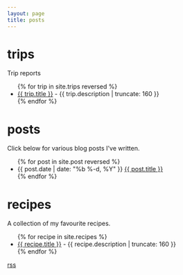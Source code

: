 ```yaml
---
layout: page
title: posts
---
```


# trips
Trip reports
<ul class="trip-list">
{% for trip in site.trips reversed %}
<li>
<a class="trip-link" href="{{ trip.url | prepend: site.baseurl }}">
{{ trip.title }}</a> - {{ trip.description | truncate: 160 }}
</li>
{% endfor %}
</ul>

# posts
Click below for various blog posts I've written.

<ul class="post-list">
{% for post in site.post reversed %}
<li>
<span class="post-meta">{{ post.date | date: "%b %-d, %Y" }}</span>
<a class="post-link" href="{{ post.url | prepend: site.baseurl }}">
{{ post.title }}</a>
</li>
{% endfor %}
</ul>

# recipes
A collection of my favourite recipes.
<ul class="recipe-list">
{% for recipe in site.recipes %}
<li>
<a class="recipe-link" href="{{ recipe.url | prepend: site.baseurl }}">
{{ recipe.title }}</a> - {{ recipe.description | truncate: 160 }}
</li>
{% endfor %}
</ul>


<a href="{{ '/feed.xml' | prepend: site.url }}">rss</a>

[rss]:/feed.xml

<script>
  (function(i,s,o,g,r,a,m){i['GoogleAnalyticsObject']=r;i[r]=i[r]||function(){
  (i[r].q=i[r].q||[]).push(arguments)},i[r].l=1*new Date();a=s.createElement(o),
  m=s.getElementsByTagName(o)[0];a.async=1;a.src=g;m.parentNode.insertBefore(a,m)
  })(window,document,'script','https://www.google-analytics.com/analytics.js','ga');

  ga('create', 'UA-105325825-1', 'auto');
  ga('send', 'pageview');

</script>
